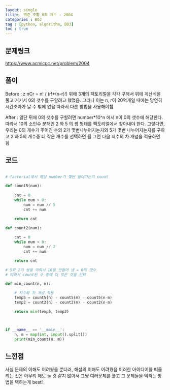 ```yaml
---
layout: single
title:  백준 조합 0의 개수 - 2004 
categories : BOJ
tag : [python, algorithm, BOJ]
toc : true
---
```


## 문제링크
<https://www.acmicpc.net/problem/2004> 

## 풀이
Before : z
nCr = n! / (r!*(n-r)!) 
위에 3개의 팩토리얼을 각각 구해서 위에 계산식을 풀고 거기서 0의 갯수를 구할려고 했었음. 그러나 이는 n, r이 20억개일 때에는 당연히 시간초과가 날 수 밖에 없음 따라서 다른 방법을 사용해야함

After : 
일단 뒤에 0의 갯수를 구할려면 number*10^n 에서 n이 0의 갯수에 해당한다. 따라서 10의 소인수 분해인 2 와 5 의 쌍 형태를 팩토리얼에서 찾아내야 한다.  그렇다면, 우리는 0의 개수가 주어진 수의 2가 몇번나누어지는지와 5가 몇번 나누어지는지를 구하고 2 와 5의 개수중 더 작은 개수를 선택하면 됨 그런 다음 지수의 차 개념을 적용하면 됨

## 코드

```python 

# factorial에서 해당 number가 몇번 들어가는지 count

def count5(num):
    
    cnt = 0
    while num > 0:
        num = num // 5
        cnt += num

    return cnt

def count2(num):
    
    cnt = 0
    while num > 0:
        num = num // 2
        cnt += num

    return cnt

# 5와 2가 쌍을 이뤄서 10을 만들어 냄 = 0의 갯수
# 따라서 count된 수 중에 더 작은 것을 선택

def min_count(n, m):

    # 지수의 차 개념 적용 
    temp5 = count5(n) - count5(m) - count5(n-m) 
    temp2 = count2(n) - count2(m) - count2(n-m)

    return min(temp5, temp2)



if __name__ == '__main__':
    n, m = map(int, input().split())
    print(min_count(n, m))

```

## 느낀점
사실 문제의 이해도 어려웠을 뿐더러, 해설의 이해도 어려웠음
이러한 아이디어를 떠올리는 것은 아무리 해도 늘 것 같지 않아서
그냥 여러문제를 풀고 그 문제들을 익히는 방법을 택하는게 best!